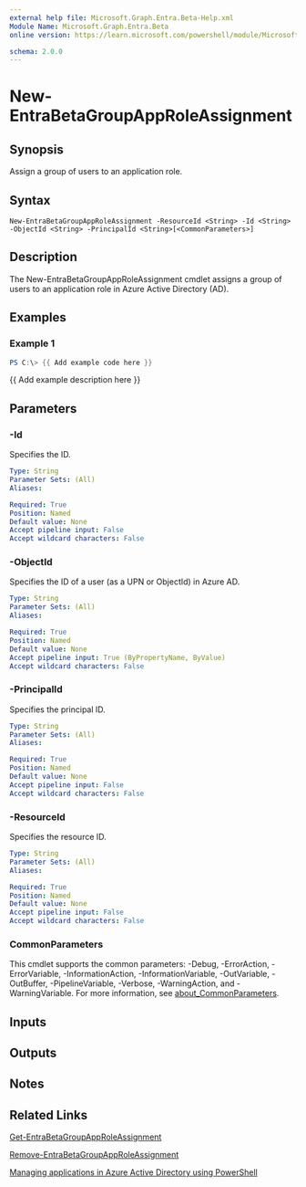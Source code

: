 ```yaml
---
external help file: Microsoft.Graph.Entra.Beta-Help.xml
Module Name: Microsoft.Graph.Entra.Beta
online version: https://learn.microsoft.com/powershell/module/Microsoft.Graph.Entra.Beta/New-EntraBetaGroupAppRoleAssignment

schema: 2.0.0
---
```


# New-EntraBetaGroupAppRoleAssignment

## Synopsis
Assign a group of users to an application role.

## Syntax

```
New-EntraBetaGroupAppRoleAssignment -ResourceId <String> -Id <String> -ObjectId <String> -PrincipalId <String>[<CommonParameters>]
```

## Description
The New-EntraBetaGroupAppRoleAssignment cmdlet assigns a group of users to an application role in Azure Active Directory (AD).

## Examples

### Example 1
```powershell
PS C:\> {{ Add example code here }}
```

{{ Add example description here }}

## Parameters

### -Id
Specifies the ID.

```yaml
Type: String
Parameter Sets: (All)
Aliases:

Required: True
Position: Named
Default value: None
Accept pipeline input: False
Accept wildcard characters: False
```


### -ObjectId
Specifies the ID of a user (as a UPN or ObjectId) in Azure AD.

```yaml
Type: String
Parameter Sets: (All)
Aliases:

Required: True
Position: Named
Default value: None
Accept pipeline input: True (ByPropertyName, ByValue)
Accept wildcard characters: False
```

### -PrincipalId
Specifies the principal ID.

```yaml
Type: String
Parameter Sets: (All)
Aliases:

Required: True
Position: Named
Default value: None
Accept pipeline input: False
Accept wildcard characters: False
```

### -ResourceId
Specifies the resource ID.

```yaml
Type: String
Parameter Sets: (All)
Aliases:

Required: True
Position: Named
Default value: None
Accept pipeline input: False
Accept wildcard characters: False
```

### CommonParameters
This cmdlet supports the common parameters: -Debug, -ErrorAction, -ErrorVariable, -InformationAction, -InformationVariable, -OutVariable, -OutBuffer, -PipelineVariable, -Verbose, -WarningAction, and -WarningVariable. For more information, see [about_CommonParameters](https://go.microsoft.com/fwlink/?LinkID=113216).

## Inputs

## Outputs

## Notes

## Related Links

[Get-EntraBetaGroupAppRoleAssignment]()

[Remove-EntraBetaGroupAppRoleAssignment]()

[Managing applications in Azure Active Directory using PowerShell](https://channel9.msdn.com/Series/Azure-Active-Directory-Videos-Demos/ManageAppsAzureADPowerShell)

